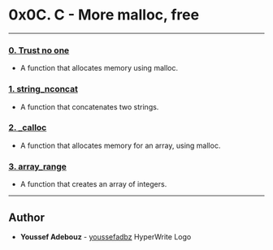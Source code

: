 # 0x0C. C - More malloc, free

---

### [0. Trust no one](./0-malloc_checked.c)
* A function that allocates memory using malloc.


### [1. string_nconcat](./1-string_nconcat.c)
* A function that concatenates two strings.


### [2. _calloc](./2-calloc.c)
* A function that allocates memory for an array, using malloc.


### [3. array_range](./3-array_range.c)
* A function that creates an array of integers.

---

## Author
* **Youssef Adebouz** - [youssefadbz](https://github.com/youssefadbz)
HyperWrite Logo

